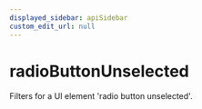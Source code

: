 ```yaml
---
displayed_sidebar: apiSidebar
custom_edit_url: null
---
```

# radioButtonUnselected

Filters for a UI element 'radio button unselected'.

